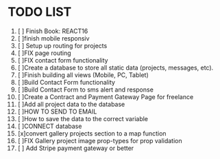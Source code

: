 # TODO LIST

1. [ ] Finish Book: REACT16
2. [ ]finish mobile responsiv
3. [ ] Setup up routing for projects
4. [ ]FIX page routing
5. [ ]FIX contact form functionality
6. [ ]Create a database to store all static data (projects, messages, etc).
7. [ ]Finish building all views (Mobile, PC, Tablet)
8. [ ]Build Contact Form functionality
9. [ ]Build Contact Form to sms alert and response
10. [ ]Create a Contract and Payment Gateway Page for freelance
11. [ ]Add all project data to the database
12. [ ]HOW TO SEND TO EMAIL
13. [ ]How to save the data to the correct variable
14. [ ]CONNECT database
15. [x]convert gallery projects section to a map function
16. [ ]FIX Gallery project image prop-types for prop validation
17. [ ] Add Stripe payment gateway or better